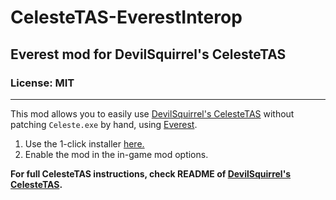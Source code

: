 # CelesteTAS-EverestInterop

## Everest mod for DevilSquirrel's CelesteTAS

### License: MIT

----

This mod allows you to easily use [DevilSquirrel's CelesteTAS](https://github.com/ShootMe/CelesteTAS)  without patching `Celeste.exe` by hand, using [Everest](https://github.com/EverestAPI/Everest).

1. Use the 1-click installer [here.](https://gamebanana.com/tools/6715)
2. Enable the mod in the in-game mod options.

**For full CelesteTAS instructions, check README of [DevilSquirrel's CelesteTAS](https://github.com/ShootMe/CelesteTAS).**
